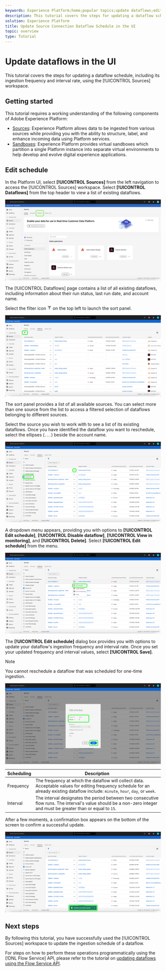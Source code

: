 ```yaml
---
keywords: Experience Platform;home;popular topics;update dataflows;edit schedule
description: This tutorial covers the steps for updating a dataflow schedule, including its ingestion frequency and interval rate, using the Sources workspace.
solution: Experience Platform
title: Update Source Connection Dataflow Schedule in the UI
topic: overview
type: Tutorial
---
```


# Update dataflows in the UI

This tutorial covers the steps for updating a dataflow schedule, including its ingestion frequency and interval rate, using the [!UICONTROL Sources] workspace.

## Getting started

This tutorial requires a working understanding of the following components of Adobe Experience Platform:

- [Sources](../../home.md): Experience Platform allows data to be ingested from various sources while providing you with the ability to structure, label, and enhance incoming data using Platform services.
- [Sandboxes](../../../sandboxes/home.md): Experience Platform provides virtual sandboxes which partition a single Platform instance into separate virtual environments to help develop and evolve digital experience applications.

## Edit schedule

In the Platform UI, select **[!UICONTROL Sources]** from the left navigation to access the [!UICONTROL Sources] workspace. Select **[!UICONTROL Dataflows]** from the top header to view a list of existing dataflows.

![catalog](../../images/tutorials/update-dataflows/catalog.png)

The [!UICONTROL Dataflows] page contains a list of all existing dataflows, including information about their run status, last run date, and account name.

Select the filter icon ![filter](../../images/tutorials/update/filter.png) on the top left to launch the sort panel.

![filter-dataflows](../../images/tutorials/update-dataflows/filter-dataflows.png)

The sort panel provides a list of all available sources. You can select more than one source from the list to access a filtered selection of dataflows belonging to different sources.

Select the source you wish to work with to see a list of its existing dataflows. Once you have identified the dataflow you want to reschedule, select the ellipses (`...`) beside the account name.

![reschedule](../../images/tutorials/update-dataflows/reschedule.png)

A dropdown menu appears, providing you with options to **[!UICONTROL Edit schedule]**, **[!UICONTROL Disable dataflow]**, **[!UICONTROL View in monitoring]**, and **[!UICONTROL Delete]**. Select **[!UICONTROL Edit schedule]** from the menu.

![edit-schedule](../../images/tutorials/update-dataflows/edit-schedule.png)

The **[!UICONTROL Edit schedule]** dialog box provides you with options to update your dataflow's ingestion frequency and interval rate. Once you set your updated frequency and interval values, select **[!UICONTROL Save]**.

>[!NOTE]
>
>You cannot reschedule a dataflow that was scheduled for one-time ingestion.

![schedule-dialog-box](../../images/tutorials/update-dataflows/schedule-dialog-box.png)

| Scheduling | Description |
| ---------- | ----------- |
| Frequency | The frequency at which the dataflow will collect data. Acceptable values for editing frequency schedule for an already existing dataflow include: `minute`, `hour`, `day`, or `week`. |
| Interval | The interval designates the period between two consecutive flow runs. The interval's value should be a non-zero integer and must be greater than or equal to `15`. |

After a few moments, a confirmation box appears on the bottom of the screen to confirm a successful update.

![schedule-confirm](../../images/tutorials/update-dataflows/schedule-confirm.png)

## Next steps

By following this tutorial, you have successfully used the [!UICONTROL Sources] workspace to update the ingestion schedule of a dataflow.

For steps on how to perform these operations programmatically using the [!DNL Flow Service] API, please refer to the tutorial on [updating dataflows using the Flow Service API](../../tutorials/api/update-dataflows.md).